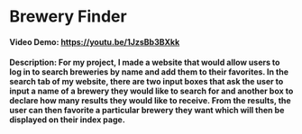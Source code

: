 # Brewery Finder
#### Video Demo: https://youtu.be/1JzsBb3BXkk
#### Description: For my project, I made a website that would allow users to log in to search breweries by name and add them to their favorites. In the search tab of my website, there are two input boxes that ask the user to input a name of a brewery they would like to search for and another box to declare how many results they would like to receive. From the results, the user can then favorite a particular brewery they want which will then be displayed on their index page.